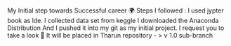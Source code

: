 My Initial step towards Successful career 🌍
Steps I followed :
I used jypter book as lde. 
I collected data set from keggle
I downloaded the Anaconda Distribution 
And I pushed it into my git as my initial project. 
I request you to take a look 👀
It will be placed in Tharun repository - > v 1.0 sub-branch
